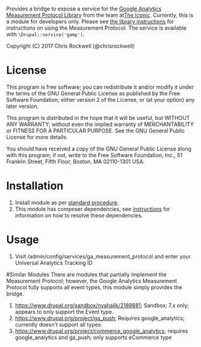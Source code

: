Provides a bridge to expose a service for the [Google Analytics Measurement Protocol Library][gamp-on-github] 
from the team at[The Iconic][theiconinc-on-github].  Currently, this is a module for developers
only.  Please see [the library instructions][gamp-on-github] for instructions on using the Measurement
Protocol. The service is available with `\Drupal::service('gamp')`.

Copyright (C) 2017 Chris Rockwell (@chrisrockwell)

# License

This program is free software; you can redistribute it and/or modify
it under the terms of the GNU General Public License as published by
the Free Software Foundation; either version 2 of the License, or
(at your option) any later version.

This program is distributed in the hope that it will be useful,
but WITHOUT ANY WARRANTY; without even the implied warranty of
MERCHANTABILITY or FITNESS FOR A PARTICULAR PURPOSE.  See the
GNU General Public License for more details.

You should have received a copy of the GNU General Public License along
with this program; if not, write to the Free Software Foundation, Inc.,
51 Franklin Street, Fifth Floor, Boston, MA 02110-1301 USA.

# Installation

 1. Install module as per [standard procedure][drupal-module-install].
 2. This module has composer dependencies, see [instructions][composer-dependencies]
    for information on how to resolve these dependencies.
    
# Usage
 1. Visit /admin/config/services/ga_measurement_protocol and enter your 
 Universal Analytics Tracking ID
 
#Similar Modules
 There are modules that partially implement the Measurement Protocol; however, the Google Analytics Measurement
 Protocol fully supports all event types, this module simply provides the bridge.
 1. https://www.drupal.org/sandbox/nvahalik/2189881; Sandbox; 7.x only; appears to only support the Event type.
 2. https://www.drupal.org/project/ga_push; Requires google_analytics; currently doesn't support all types.
 3. https://www.drupal.org/project/commerce_google_analytics; requires google_analytics and ga_push; only supports 
 eCommerce type

[drupal-module-install]: https://www.drupal.org/docs/8/extending-drupal/installing-contributed-modules "Installing Contributed Modules"
[composer-dependencies]: https://www.drupal.org/docs/8/extending-drupal/installing-modules-composer-dependencies "Installing modules' Composer dependencies"
[gamp-on-github]: https://github.com/theiconic/php-ga-measurement-protocol "Google Analytics Measurement Protocol on Github"
[theiconinc-on-github]: https://github.com/theiconic "The Iconic on Github"